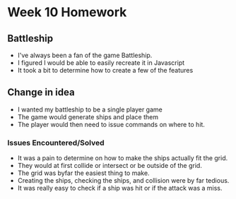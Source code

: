 # Week 10 Homework

## Battleship

* I've always been a fan of the game Battleship.
* I figured I would be able to easily recreate it in Javascript
* It took a bit to determine how to create a few of the features

## Change in idea
* I wanted my battleship to be a single player game
* The game would generate ships and place them
* The player would then need to issue commands on where to hit.

### Issues Encountered/Solved
* It was a pain to determine on how to make the ships actually fit the grid.
* They would at first collide or intersect or be outside of the grid.
* The grid was byfar the easiest thing to make.
* Creating the ships, checking the ships, and collision were by far tedious.
* It was really easy to check if a ship was hit or if the attack was a miss.
